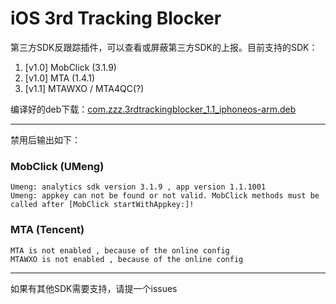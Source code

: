 iOS 3rd Tracking Blocker
========================

第三方SDK反跟踪插件，可以查看或屏蔽第三方SDK的上报。目前支持的SDK：

1. [v1.0] MobClick (3.1.9)
2. [v1.0] MTA (1.4.1)
3. [v1.1] MTAWXO / MTA4QC(?)

编译好的deb下载：[com.zzz.3rdtrackingblocker_1.1_iphoneos-arm.deb](http://blog.imaou.com/uploads/com.zzz.3rdtrackingblocker_1.1_iphoneos-arm.deb)

----------

禁用后输出如下：

### MobClick (UMeng)

~~~
Umeng: analytics sdk version 3.1.9 , app version 1.1.1001
Umeng: appkey can not be found or not valid. MobClick methods must be called after [MobClick startWithAppkey:]!
~~~

### MTA (Tencent)

~~~
MTA is not enabled , because of the online config
MTAWXO is not enabled , because of the online config
~~~

----------

如果有其他SDK需要支持，请提一个issues
